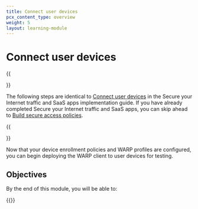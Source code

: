 ```yaml
---
title: Connect user devices
pcx_content_type: overview
weight: 5
layout: learning-module
---
```


# Connect user devices

{{<Aside type="note">}}

The following steps are identical to [Connect user devices](/learning-paths/secure-internet-traffic/connect-devices/) in the Secure your Internet traffic and SaaS apps implementation guide. If you have already completed Secure your Internet traffic and SaaS apps, you can skip ahead to [Build secure access policies](/learning-paths/replace-vpn/build-policies/).

{{</Aside>}}

Now that your device enrollment policies and WARP profiles are configured, you can begin deploying the WARP client to user devices for testing.

## Objectives

By the end of this module, you will be able to:

{{<render file="zero-trust/_connect-devices-objectives.md">}}
